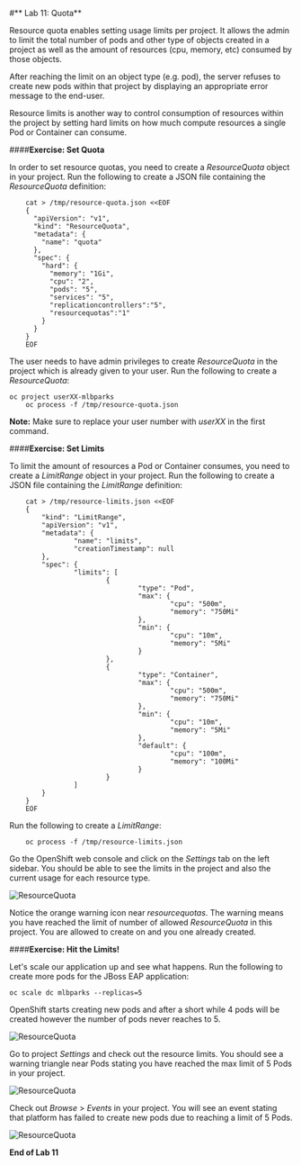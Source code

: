 #** Lab 11: Quota**

Resource quota enables setting usage limits per project. It allows the admin to
limit the total number of pods and other type of objects created in a project as
well as the amount of resources (cpu, memory, etc) consumed by those objects.

After reaching the limit on an object type (e.g. pod), the server refuses to create
new pods within that project by displaying an appropriate error message to the
end-user.

Resource limits is another way to control consumption of resources within the
project by setting hard limits on how much compute resources a single Pod or
Container can consume.


####**Exercise: Set Quota**

In order to set resource quotas, you need to create a *ResourceQuota* object in
your project. Run the following to create a JSON file containing the *ResourceQuota*
definition:

		cat > /tmp/resource-quota.json <<EOF
		{
		  "apiVersion": "v1",
		  "kind": "ResourceQuota",
		  "metadata": {
		    "name": "quota"
		  },
		  "spec": {
		    "hard": {
		      "memory": "1Gi",
		      "cpu": "2",
		      "pods": "5",
		      "services": "5",
		      "replicationcontrollers":"5",
		      "resourcequotas":"1"
		    }
		  }
		}
		EOF

The user needs to have admin privileges to create *ResourceQuota* in the project
which is already given to your user. Run the following to create a *ResourceQuota*:

    oc project userXX-mlbparks
		oc process -f /tmp/resource-quota.json

**Note:** Make sure to replace your user number with *userXX* in the first command.

####**Exercise: Set Limits**

To limit the amount of resources a Pod or Container consumes, you need to create
a *LimitRange* object in your project. Run the following to create a JSON file
containing the *LimitRange* definition:

		cat > /tmp/resource-limits.json <<EOF
		{
			"kind": "LimitRange",
			"apiVersion": "v1",
			"metadata": {
					"name": "limits",
					"creationTimestamp": null
			},
			"spec": {
					"limits": [
							{
									"type": "Pod",
									"max": {
											"cpu": "500m",
											"memory": "750Mi"
									},
									"min": {
											"cpu": "10m",
											"memory": "5Mi"
									}
							},
							{
									"type": "Container",
									"max": {
											"cpu": "500m",
											"memory": "750Mi"
									},
									"min": {
											"cpu": "10m",
											"memory": "5Mi"
									},
									"default": {
											"cpu": "100m",
											"memory": "100Mi"
									}
							}
					]
			}
		}
		EOF

Run the following to create a *LimitRange*:

		oc process -f /tmp/resource-limits.json

Go the OpenShift web console and click on the *Settings* tab on the left
sidebar. You should be able to see the limits in the project and also the
current usage for each resource type.

![ResourceQuota](http://training.runcloudrun.com/images/roadshow/quota-1.png)

Notice the orange warning icon near *resourcequotas*. The warning means you have
reached the limit of number of allowed *ResourceQuota* in this project. You are
allowed to create on and you one already created.

####**Exercise: Hit the Limits!**

Let's scale our application up and see what happens. Run the following to create
more pods for the JBoss EAP application:

	oc scale dc mlbparks --replicas=5

OpenShift starts creating new pods and after a short while 4 pods will be created
however the number of pods never reaches to 5.

![ResourceQuota](http://training.runcloudrun.com/images/roadshow/quota-2.png)

Go to project *Settings* and check out the resource limits. You should see a warning
triangle near Pods stating you have reached the max limit of 5 Pods in your project.

![ResourceQuota](http://training.runcloudrun.com/images/roadshow/quota-3.png)

Check out *Browse* > *Events* in your project. You will see an event stating that
platform has failed to create new pods due to reaching a limit of 5 Pods.

![ResourceQuota](http://training.runcloudrun.com/images/roadshow/quota-4.png)


**End of Lab 11**
